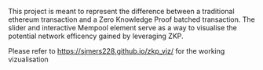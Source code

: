 This project is meant to represent the difference between a traditional ethereum transaction and a Zero Knowledge Proof batched transaction. The slider and interactive Mempool element serve as a way to visualise the potential network efficency gained by leveraging ZKP.  

Please refer to https://simers228.github.io/zkp_viz/ for the working vizualisation
